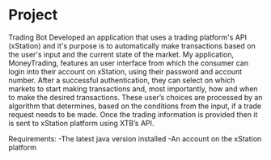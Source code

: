 # Project

Trading Bot
Developed an application that uses a trading platform's API (xStation) and it's purpose is to automatically make transactions
based on the user's input and the current state of the market.
My application, MoneyTrading, features an user interface from which the consumer can login
into their account on xStation, using their password and account number. After a successful authentication, they can select on which markets to start making transactions and, most
importantly, how and when to make the desired transactions. These user’s choices are processed by an algorithm that determines, based on the conditions from the input, if a trade
request needs to be made. Once the trading information is provided then it is sent to xStation platform using XTB’s API.


Requirements:
-The latest java version installed
-An account on the xStation platform